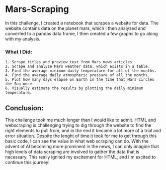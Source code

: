 # Mars-Scraping

In this challenge, I created a notebook that scrapes a website for data. The website contains data on the planet mars, which I then analyzed and converted to a pandas data frame, I then created a few graphs to go along with my analysis.

### What I Did:

	1. Scrape titles and preview text from Mars news articles
	2. Scrape and analyze Mars weather data, which exists in a table.
	3. Find the average minimum daily temperature for all of the months.
	4. Find the average daily atmospheric pressure of all the months.
	5. Plot how many days elapse on Earth in the time that Mars circles the Sun once.
	6. Visually estimate the results by plotting the daily minimum temperature.

## Conclusion:

This challenge took me much longer than I would like to admit. HTML and webscraping is challenging trying to dig through the website to find the right elements to pull from, and in the end it became a lot more of a trial and error situation. Despite the lenght of time it took for me to get through this basic code, I can see the value in what web scraping can do. With the advent of AI becoming more prominent in the news, I can only imagine that high levels of data scraping are involved to gather the data that is necessary. This really ignited my excitement for HTML, and I'm excited to continue this journey!